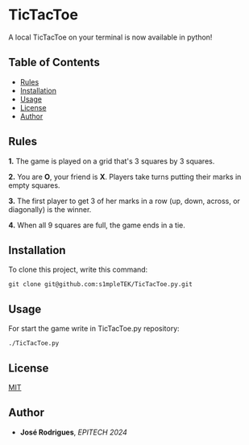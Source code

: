 # TicTacToe

A local TicTacToe on your terminal is now available in python!

## Table of Contents

- [Rules](https://github.com/s1mpleTEK/TicTacToe.py#rules)
- [Installation](https://github.com/s1mpleTEK/TicTacToe.py#installation)
- [Usage](https://github.com/s1mpleTEK/TicTacToe.py#usage)
- [License](https://github.com/s1mpleTEK/TicTacToe.py#license)
- [Author](https://github.com/s1mpleTEK/TicTacToe.py#author)

## Rules


**1.**  The game is played on a grid that's 3 squares by 3 squares.

**2.**  You are  **O**, your friend is  **X**. Players take turns putting their marks in empty squares.

**3.**  The first player to get 3 of her marks in a row (up, down, across, or diagonally) is the winner.

**4.**  When all 9 squares are full, the game ends in a tie.

## Installation

To clone this project, write this command:
```
git clone git@github.com:s1mpleTEK/TicTacToe.py.git
```

## Usage

For start the game write in TicTacToe.py repository:
```
./TicTacToe.py
```

## License

[MIT](https://github.com/s1mpleTEK/TicTacToe.py/blob/master/LICENSE)

## Author

* **José Rodrigues**, *EPITECH 2024*
